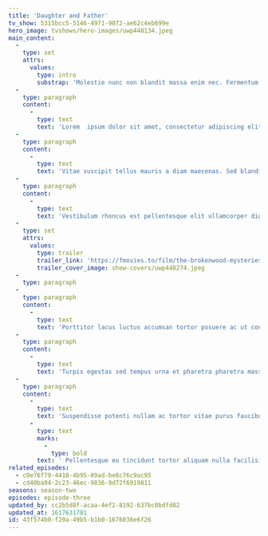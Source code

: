 ```yaml
---
title: 'Daughter and Father'
tv_show: 5315bcc5-5146-4971-9072-ae62c4eb699e
hero_image: tvshows/hero-images/uwp448134.jpeg
main_content:
  -
    type: set
    attrs:
      values:
        type: intro
        substrap: 'Molestie nunc non blandit massa enim nec. Fermentum  posuere urna nec tincidunt praesent semper. Eu feugiat pretium nibh  ipsum consequat nisl vel pretium. Egestas pretium aenean pharetra magna  ac placerat vestibulum. Mollis nunc sed id semper risus in. Sollicitudin  nibh sit amet commodo nulla facilisi nullam vehicula.'
  -
    type: paragraph
    content:
      -
        type: text
        text: 'Lorem  ipsum dolor sit amet, consectetur adipiscing elit, sed do eiusmod  tempor incididunt ut labore et dolore magna aliqua. Egestas congue  quisque egestas diam in. Ut faucibus pulvinar elementum integer. Et  malesuada fames ac turpis egestas. Senectus et netus et malesuada fames  ac turpis. Amet mattis vulputate enim nulla aliquet porttitor. Cursus  risus at ultrices mi tempus. Gravida rutrum quisque non tellus orci.  Magna eget est lorem ipsum dolor sit amet consectetur adipiscing. Id  donec ultrices tincidunt arcu. Lectus proin nibh nisl condimentum id  venenatis a. Fusce ut placerat orci nulla. Nec dui nunc mattis enim ut  tellus elementum sagittis vitae. Eget gravida cum sociis natoque  penatibus et magnis. Blandit aliquam etiam erat velit scelerisque.  Blandit cursus risus at ultrices. Magnis dis parturient montes nascetur  ridiculus mus mauris vitae ultricies. Amet porttitor eget dolor morbi.'
  -
    type: paragraph
    content:
      -
        type: text
        text: 'Vitae suscipit tellus mauris a diam maecenas. Sed blandit libero  volutpat sed cras ornare arcu dui vivamus. Vel risus commodo viverra  maecenas accumsan lacus vel facilisis. Proin sed libero enim sed. Sem  fringilla ut morbi tincidunt augue. Rhoncus dolor purus non enim  praesent. Et netus et malesuada fames. Vestibulum lectus mauris ultrices  eros in. Hendrerit dolor magna eget est lorem. Suspendisse sed nisi  lacus sed viverra tellus in. Purus gravida quis blandit turpis cursus.  Odio euismod lacinia at quis risus sed. Nec ultrices dui sapien eget mi  proin sed. Habitasse platea dictumst vestibulum rhoncus est pellentesque  elit ullamcorper. Vitae suscipit tellus mauris a diam maecenas sed  enim.'
  -
    type: paragraph
    content:
      -
        type: text
        text: 'Vestibulum rhoncus est pellentesque elit ullamcorper dignissim cras  tincidunt lobortis. Vitae sapien pellentesque habitant morbi tristique  senectus et netus et. Sit amet consectetur adipiscing elit ut. Pretium  quam vulputate dignissim suspendisse in est ante in. Id nibh tortor id  aliquet lectus proin nibh nisl condimentum. Pulvinar proin gravida  hendrerit lectus a. Posuere ac ut consequat semper viverra. Blandit  libero volutpat sed cras ornare arcu. Pulvinar neque laoreet suspendisse  interdum consectetur libero id faucibus nisl. Integer quis auctor elit  sed vulputate. Tincidunt vitae semper quis lectus nulla. Vitae congue eu  consequat ac felis donec et.'
  -
    type: set
    attrs:
      values:
        type: trailer
        trailer_link: 'https://fmovies.to/film/the-brokenwood-mysteries.mv9lp/3rw6ony'
        trailer_cover_image: show-covers/uwp448274.jpeg
  -
    type: paragraph
  -
    type: paragraph
    content:
      -
        type: text
        text: 'Porttitor lacus luctus accumsan tortor posuere ac ut consequat  semper. Convallis aenean et tortor at risus viverra adipiscing. Eros  donec ac odio tempor orci dapibus ultrices in. Condimentum id venenatis a  condimentum vitae sapien pellentesque habitant. Risus quis varius quam  quisque id diam vel quam. Dictum at tempor commodo ullamcorper a lacus  vestibulum. Convallis convallis tellus id interdum velit laoreet id.  Massa tempor nec feugiat nisl pretium fusce. Enim neque volutpat ac  tincidunt vitae semper quis lectus. Vitae aliquet nec ullamcorper sit.  Vitae nunc sed velit dignissim sodales ut. Purus faucibus ornare  suspendisse sed nisi. Pellentesque sit amet porttitor eget dolor morbi  non arcu risus. Nunc lobortis mattis aliquam faucibus purus.  Pellentesque eu tincidunt tortor aliquam nulla facilisi cras. Tortor id  aliquet lectus proin nibh nisl condimentum id. Ac tincidunt vitae semper  quis lectus nulla.'
  -
    type: paragraph
    content:
      -
        type: text
        text: 'Turpis egestas sed tempus urna et pharetra pharetra massa massa.  Felis imperdiet proin fermentum leo vel orci porta non pulvinar. Nunc id  cursus metus aliquam eleifend mi in nulla. Eu turpis egestas pretium  aenean pharetra. Sit amet nulla facilisi morbi. Integer quis auctor elit  sed vulputate. Congue eu consequat ac felis donec. Adipiscing enim eu  turpis egestas pretium aenean pharetra magna. Orci eu lobortis elementum  nibh. Sed lectus vestibulum mattis ullamcorper velit sed ullamcorper.  Pellentesque habitant morbi tristique senectus et netus et. At ultrices  mi tempus imperdiet nulla malesuada pellentesque elit. Odio euismod  lacinia at quis. '
  -
    type: paragraph
    content:
      -
        type: text
        text: 'Suspendisse potenti nullam ac tortor vitae purus faucibus ornare.  Aliquam ultrices sagittis orci a scelerisque purus semper. Mauris  pharetra et ultrices neque ornare aenean euismod. Fames ac turpis  egestas sed tempus. Vitae purus faucibus ornare suspendisse. Ac turpis  egestas maecenas pharetra convallis posuere morbi. Vitae justo eget  magna fermentum. Ultrices mi tempus imperdiet nulla malesuada  pellentesque elit eget. Ut sem nulla pharetra diam sit amet nisl  suscipit adipiscing. Egestas erat imperdiet sed euismod nisi porta. '
      -
        type: text
        marks:
          -
            type: bold
        text: ' Pellentesque eu tincidunt tortor aliquam nulla facilisi cras fermentum.'
related_episodes:
  - c0e76f79-4418-4b95-89ad-be8c76c9ac95
  - cd40ba94-2c23-46ec-9836-9d72f6919811
seasons: season-two
episodes: episode-three
updated_by: cc2b5d8f-acaa-4ef2-8192-637bc0bdfd02
updated_at: 1617631781
id: 43f574b0-f20a-49b5-b1b0-1676036e6f26
---
```


